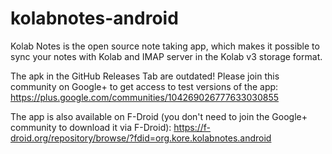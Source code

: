 # kolabnotes-android
Kolab Notes is the open source note taking app, which makes it possible to sync your notes with Kolab and IMAP server in the Kolab v3 storage format.

The apk in the GitHub Releases Tab are outdated! Please join this community on Google+ to get access to test versions of the app: https://plus.google.com/communities/104269026777633030855

The app is also available on F-Droid (you don't need to join the Google+ community to download it via F-Droid): https://f-droid.org/repository/browse/?fdid=org.kore.kolabnotes.android
